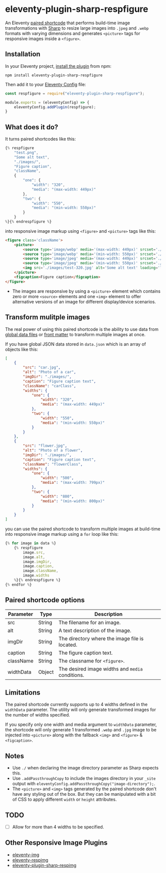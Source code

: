 # eleventy-plugin-sharp-respfigure
An Eleventy [paired shortcode](https://www.11ty.dev/docs/shortcodes/#paired-shortcodes) that performs build-time image transformations with [Sharp](https://sharp.pixelplumbing.com/) to resize large images into `.jpeg` and `.webp` formats with varying dimensions and generates `<picture>` tags for responsive images inside a `<figure>`.

## Installation
In your Eleventy project, [install the plugin](https://www.npmjs.com/package/eleventy-plugin-sharp-respfigure) from npm:
```
npm install eleventy-plugin-sharp-respfigure
```
Then add it to your [Eleventy Config](https://www.11ty.dev/docs/config/) file:
```js
const respfigure = require("eleventy-plugin-sharp-respfigure");

module.exports = (eleventyConfig) => {
    eleventyConfig.addPlugin(respfigure);
}
```

## What does it do?
It turns paired shortcodes like this:

```js
{% respfigure 
    "test.png",
    "Some alt text",
    "./images/",
    "Figure caption",
    "className",
    {
        "one": {
            "width": "320",
            "media": "(max-width: 449px)"
        },
        "two": {
            "width": "550",
            "media": "(min-width: 550px)"
        }
    }
%}{% endrespfigure %}
```
into responsive image markup using `<figure>` and `<picture>` tags like this:
```html
<figure class='className'>
    <picture>
        <source type='image/webp' media='(max-width: 449px)' srcset='./images/test-320.webp'>
        <source type='image/webp' media='(min-width: 550px)' srcset='./images/test-550.webp'>
        <source type='image/jpeg' media='(max-width: 449px)' srcset='./images/test-320.jpg'>
        <source type='image/jpeg' media='(min-width: 550px)' srcset='./images/test-550.jpg'>
        <img src='./images/test-320.jpg' alt='Some alt text' loading='lazy'>
    </picture>
    <figcaption>Figure caption</figcaption>
</figure>
```
- The images are responsive by using a `<picture>` element which contains zero or more `<source>` elements and one `<img>` element to offer alternative versions of an image for different display/device scenarios. 

## Transform mulitple images
The real power of using this paired shortcode is the ability to use data from [global data files](https://www.11ty.dev/docs/data-global/) or [front matter](https://www.11ty.dev/docs/data-frontmatter/) to transform multiple images at once.

If you have global JSON data stored in `data.json` which is an array of objects like this:

```json
[
    {
        "src": "car.jpg",
        "alt": "Photo of a car",
        "imgDir": "./images/",
        "caption": "Figure caption text",
        "className": "carClass",
        "widths": {
            "one": {
                "width": "320",
                "media": "(max-width: 449px)"
            },
            "two": {
                "width": "550",
                "media": "(min-width: 550px)"
            }
        }
    },
    {
        "src": "flower.jpg",
        "alt": "Photo of a flower",
        "imgDir": "./images/",
        "caption": "Figure caption text",
        "className": "flowerClass",
        "widths": {
            "one": {
                "width": "500",
                "media": "(max-width: 799px)"
            },
            "two": {
                "width": "800",
                "media": "(min-width: 800px)"
            }
        }
    }
]
```
you can use the paired shortcode to transform multiple images at build-time into responsive image markup using a `for` loop like this:

```js
{% for image in data %}
    {% respfigure 
        image.src, 
        image.alt, 
        image.imgDir,
        image.caption, 
        image.className,
        image.widths 
    %}{% endrespfigure %}
{% endfor %}
```

## Paired shortcode options

| Parameter | Type | Description |
| ------    | ------- | -------     |
| src  | String | The filename for an image. |
| alt  | String | A text description of the image. |
| imgDir | String | The directory where the image file is located. |
| caption | String | The figure caption text. |
| className | String | The classname for `<figure>`. |
| widthData | Object | The desired image widths and `media` conditions. |

## Limitations
The paired shortcode currently supports up to 4 widths defined in the `widthData` parameter. The utility will only generate transformed images for the number of widths specified. 

If you specify only one width and media argument to `widthData` parameter, the shortcode will only generate 1 transformed `.webp` and `.jpg` image to be injected into `<picture>` along with the fallback `<img>` and `<figure>` & `<figcaption>`.

## Notes
- Use `./` when declaring the image directory parameter as Sharp expects this.
- Use `.addPassthroughCopy` to include the images directory in your `_site` output with `eleventyConfig.addPassthroughCopy("image-directory");`.
- The `<picture>` and `<img>` tags generated by the paired shortcode don't have any styling out of the box. But they can be manipulated with a bit of CSS to apply different `width` or `height` attributes.

## TODO
- [ ] Allow for more than 4 widths to be specified.

## Other Responsive Image Plugins
- [eleventy-img](https://github.com/11ty/eleventy-img)
- [eleventy-respimg](https://github.com/eeeps/eleventy-respimg)
- [eleventy-plugin-sharp-respimg](https://github.com/tannerdolby/eleventy-plugin-sharp-respimg)